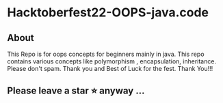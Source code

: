# Hacktoberfest22-OOPS-java.code



## About

This Repo is for oops concepts for beginners mainly in java. This repo contains various concepts like polymorphism , encapsulation, inheritance. Please don't spam. Thank you and Best of Luck for the fest. Thank You!!!

## Please leave a star ⭐ anyway ...
